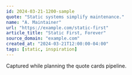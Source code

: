 ```yaml
---
id: 2024-03-21-1200-sample
quote: "Static systems simplify maintenance."
name: "A. Maintainer"
url: "https://example.com/static-first"
article_title: "Static First, Forever"
source_domain: "example.com"
created_at: "2024-03-21T12:00:00-04:00"
tags: [static, inspiration]
---
```

Captured while planning the quote cards pipeline.
